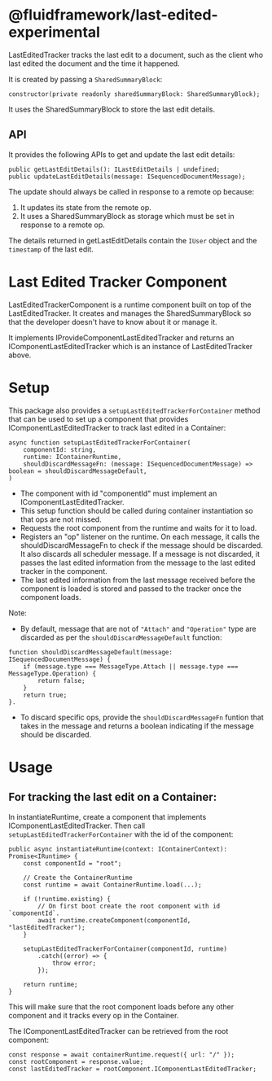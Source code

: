 # @fluidframework/last-edited-experimental

LastEditedTracker tracks the last edit to a document, such as the client who last edited the document and the time it happened.

It is created by passing a `SharedSummaryBlock`:
```
constructor(private readonly sharedSummaryBlock: SharedSummaryBlock);
```
It uses the SharedSummaryBlock to store the last edit details.

## API

It provides the following APIs to get and update the last edit details:

```
public getLastEditDetails(): ILastEditDetails | undefined;
public updateLastEditDetails(message: ISequencedDocumentMessage);
```

The update should always be called in response to a remote op because:
1. It updates its state from the remote op.
2. It uses a SharedSummaryBlock as storage which must be set in response to a remote op.

The details returned in getLastEditDetails contain the `IUser` object and the `timestamp` of the last edit.

# Last Edited Tracker Component

LastEditedTrackerComponent is a runtime component built on top of the LastEditedTracker. It creates and manages the SharedSummaryBlock so that the developer doesn't have to know about it or manage it.

It implements IProvideComponentLastEditedTracker and returns an IComponentLastEditedTracker which is an instance of LastEditedTracker above.

# Setup

This package also provides a `setupLastEditedTrackerForContainer` method that can be used to set up a component that provides IComponentLastEditedTracker to track last edited in a Container:
```
async function setupLastEditedTrackerForContainer(
    componentId: string,
    runtime: IContainerRuntime,
    shouldDiscardMessageFn: (message: ISequencedDocumentMessage) => boolean = shouldDiscardMessageDefault,
)
```

- The component with id "componentId" must implement an IComponentLastEditedTracker.
- This setup function should be called during container instantiation so that ops are not missed.
- Requests the root component from the runtime and waits for it to load.
- Registers an "op" listener on the runtime. On each message, it calls the shouldDiscardMessageFn to check if the message should be discarded. It also discards all scheduler message. If a message is not discarded, it passes the last edited information from the message to the last edited tracker in the component.
- The last edited information from the last message received before the component is loaded is stored and passed to the tracker once the component loads.

Note:
- By default, message that are not of `"Attach"` and `"Operation"` type are discarded as per the `shouldDiscardMessageDefault` function:
```
function shouldDiscardMessageDefault(message: ISequencedDocumentMessage) {
    if (message.type === MessageType.Attach || message.type === MessageType.Operation) {
        return false;
    }
    return true;
}.
```
- To discard specific ops, provide the `shouldDiscardMessageFn` funtion that takes in the message and returns a boolean indicating if the message should be discarded.

# Usage

## For tracking the last edit on a Container:

In instantiateRuntime, create a component that implements IComponentLastEditedTracker. Then call `setupLastEditedTrackerForContainer` with the id of the component:
```
public async instantiateRuntime(context: IContainerContext): Promise<IRuntime> {
    const componentId = "root";

    // Create the ContainerRuntime
    const runtime = await ContainerRuntime.load(...);

    if (!runtime.existing) {
        // On first boot create the root component with id `componentId`.
        await runtime.createComponent(componentId, "lastEditedTracker");
    }

    setupLastEditedTrackerForContainer(componentId, runtime)
        .catch((error) => {
            throw error;
        });

    return runtime;
}
```

This will make sure that the root component loads before any other component and it tracks every op in the Container.

The IComponentLastEditedTracker can be retrieved from the root component:
```
const response = await containerRuntime.request({ url: "/" });
const rootComponent = response.value;
const lastEditedTracker = rootComponent.IComponentLastEditedTracker;
```
